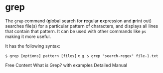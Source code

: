 # grep

The `grep` command (**g**lobal search for **r**egular **e**xpression and **p**rint out) searches file(s) for a particular pattern of characters, and displays all lines that contain that pattern. It can be used with other commands like `ps` making it more useful.

It has the following syntax:

`$ grep [options] pattern [files]` e.g. `$ grep "search-regex" file-1.txt`

<ResourceGroupTitle>Free Content</ResourceGroupTitle>
<BadgeLink colorScheme='yellow' badgeText='Read' href='https://www.geeksforgeeks.org/grep-command-in-unixlinux/'>What is Grep? with examples</BadgeLink>
<BadgeLink colorScheme='yellow' badgeText='Manual' href='https://www.gnu.org/software/grep/manual/grep.html'>Detailed Manual</BadgeLink>